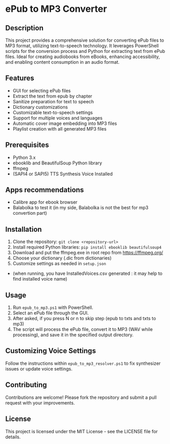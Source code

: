 # ePub to MP3 Converter

## Description

This project provides a comprehensive solution for converting ePub files to MP3 format, utilizing text-to-speech technology. It leverages PowerShell scripts for the conversion process and Python for extracting text from ePub files. Ideal for creating audiobooks from eBooks, enhancing accessibility, and enabling content consumption in an audio format.

## Features

- GUI for selecting ePub files
- Extract the text from epub by chapter
- Sanitize preparation for text to speech
- Dictionary customizations
- Customizable text-to-speech settings
- Support for multiple voices and languages
- Automatic cover image embedding into MP3 files
- Playlist creation with all generated MP3 files

## Prerequisites

- Python 3.x
- ebooklib and BeautifulSoup Python library
- ffmpeg
- (SAPI4 or SAPI5) TTS Synthesis Voice Installed

## Apps recommendations

- Calibre app for ebook browser
- Balabolka to test it (in my side, Balabolka is not the best for mp3 convertion part)

## Installation

1. Clone the repository: `git clone <repository-url>`
2. Install required Python libraries: `pip install ebooklib beautifulsoup4`
3. Download and put the ffmpeg.exe in root repo from https://ffmpeg.org/
4. Choose your dictionary (.dic from dictionaries)
5. Customize settings as needed in `setup.json` 
- (when running, you have InstalledVoices.csv generated : it may help to find installed voice name)

## Usage

1. Run `epub_to_mp3.ps1` with PowerShell.
2. Select an ePub file through the GUI.
3. After asked, if you press N or n to skip step (epub to txts and txts to mp3)
4. The script will process the ePub file, convert it to MP3 (WAV while processing), and save it in the specified output directory.

## Customizing Voice Settings

Follow the instructions within `epub_to_mp3_resolver.ps1` to fix synthesizer issues or update voice settings.

## Contributing

Contributions are welcome! Please fork the repository and submit a pull request with your improvements.

## License

This project is licensed under the MIT License - see the LICENSE file for details.
